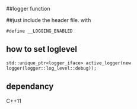 ##logger function

##just include the header file. with 


```
#define __LOGGING_ENABLED
```

## how to set loglevel
```
std::unique_ptr<logger_iface> active_logger(new logger(logger::log_level::debug));
```


## dependancy
C++11